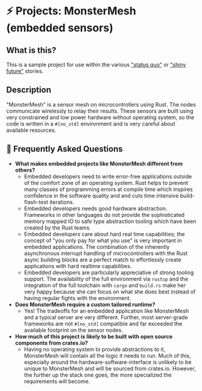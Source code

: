 # ⚡ Projects: MonsterMesh (embedded sensors)

## What is this?

This is a sample project for use within the various ["status quo"] or ["shiny future"] stories.

["status quo"]: ../status_quo.md
["shiny future"]: ../shiny_future.md

## Description

"MonsterMesh" is a sensor mesh on microcontrollers using Rust. The nodes communicate wirelessly to relay their results. These sensors are built using very constrained and low power hardware without operating system, so the code is written in a `#[no_std]` environment and is very careful about available resources.

## 🤔 Frequently Asked Questions

* **What makes embedded projects like MonsterMesh different from others?**
    * Embedded developers need to write error-free applications outside of the comfort zone of an operating system. Rust helps to prevent many classes of programming errors at compile time which inspires confidence in the software quality and and cuts time intensive build-flash-test iterations.
    * Embedded developers needs good hardware abstraction. Frameworks in other languages do not provide the sophisticated memory mapped IO to safe type abstraction tooling which have been created by the Rust teams.
    * Embedded developers care about hard real time capabilities; the concept of "you only pay for what you use" is very important in embedded applications. The combination of the inherently asynchronous interrupt handling of microcontrollers with the Rust async building blocks are a perfect match to effortlessly create applications with hard realtime capabilities.
    * Embedded developers are particularly appreciative of strong tooling support. The availability of the full environment via `rustup` and the integration of the full toolchain with `cargo` and `build.rs` make her very happy because she can focus on what she does best instead of having regular fights with the environment.
* **Does MonsterMesh require a custom tailored runtime?**
    * Yes! The tradeoffs for an embedded application like MonsterMesh and a typical server are very different. Further, most server-grade frameworks are not `#[no_std]` compatible and far exceeded the available footprint on the sensor nodes.
* **How much of this project is likely to be built with open source components from crates.io?**
    * Having no operating system to provide abstractions to it, MonsterMesh will contain all the logic it needs to run. Much of this, especially around the hardware-software-interface is unlikely to be unique to MonsterMesh and will be sourced from crates.io. However, the further up the stack one goes, the more specialized the requirements will become.